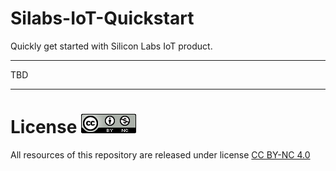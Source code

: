 # Silabs-IoT-Quickstart
Quickly get started with Silicon Labs IoT product.

--------------------------------------

TBD

--------------------------------------


# License ![license](images/license.png)
All resources of this repository are released under license [CC BY-NC 4.0](https://creativecommons.org/licenses/by-nc/4.0/)
